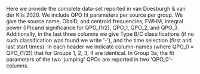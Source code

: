Here we provide the complete data-set reported in van Doesburgh & van der Klis 2020.
We include QPO fit parameters per source per group. 
We give the source name, ObsID, and centroid frequencies, FWHM, integral power (IP)cand significance for QPO_(1/2), QPO_1, QPO_2, and QPO_3. Additionally, in the last three columns we give Type B/C classifications (if no such classification was found we write '-'), and the time selection (first and last start times). 
In each header we indicate column-names (where QPO_0 = QPO_(1/2)) that for Groups 1, 2, 3, 4 are identical. In Group 3a, the fit parameters of the two 'jumping' QPOs are reported in two 'QPO_0'-columns.